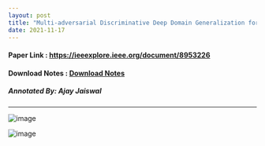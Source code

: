 ```yaml
---
layout: post
title: "Multi-adversarial Discriminative Deep Domain Generalization for Face Presentation Attack Detection"
date: 2021-11-17
---
```


#### Paper Link : https://ieeexplore.ieee.org/document/8953226
#### Download Notes : <a href="../../../../reading/Shao_Multi-Adversarial_Discriminative_Deep_Domain_Generalization_for_Face_Presentation_Attack_Detection_CVPR_2019_paper.pdf" class="download" title="View Notes">Download Notes</a>
##### Annotated By: Ajay Jaiswal
------------------


![image](https://user-images.githubusercontent.com/6660499/142679760-de63beed-5740-4d45-b79f-b9b47a525967.png)

![image](https://user-images.githubusercontent.com/6660499/142679818-a9457904-9e6a-4fa3-ae16-d88a24bccb58.png)
